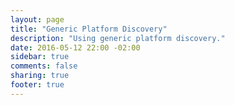 ```yaml
---
layout: page
title: "Generic Platform Discovery"
description: "Using generic platform discovery."
date: 2016-05-12 22:00 -02:00
sidebar: true
comments: false
sharing: true
footer: true
---
```


<script>
window.location = 'https://developers.home-assistant.io/docs/en/creating_component_generic_discovery.html';
</script>